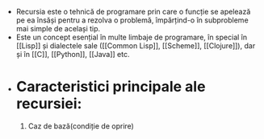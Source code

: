 - Recursia este o tehnică de programare prin care o funcție se apelează pe ea însăși pentru a rezolva o problemă, împărțind-o în subprobleme mai simple de același tip.
- Este un concept esențial în multe limbaje de programare, în special în [[Lisp]] și dialectele sale ([[Common Lisp]], [[Scheme]], [[Clojure]]), dar și în [[C]], [[Python]], [[Java]] etc.
- # Caracteristici principale ale recursiei:
	1. Caz de bază(condiție de oprire)
